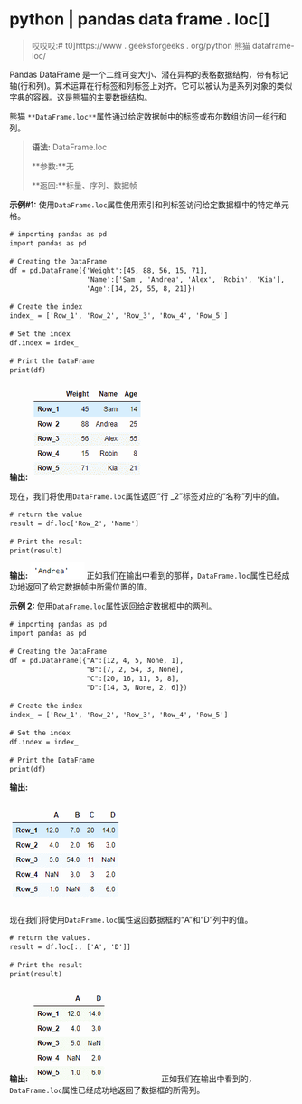 # python | pandas data frame . loc[]

> 哎哎哎:# t0]https://www . geeksforgeeks . org/python 熊猫 dataframe-loc/

Pandas DataFrame 是一个二维可变大小、潜在异构的表格数据结构，带有标记轴(行和列)。算术运算在行标签和列标签上对齐。它可以被认为是系列对象的类似字典的容器。这是熊猫的主要数据结构。

熊猫 `**DataFrame.loc**`属性通过给定数据帧中的标签或布尔数组访问一组行和列。

> **语法:** DataFrame.loc
> 
> **参数:**无
> 
> **返回:**标量、序列、数据帧

**示例#1:** 使用`DataFrame.loc`属性使用索引和列标签访问给定数据框中的特定单元格。

```
# importing pandas as pd
import pandas as pd

# Creating the DataFrame
df = pd.DataFrame({'Weight':[45, 88, 56, 15, 71],
                   'Name':['Sam', 'Andrea', 'Alex', 'Robin', 'Kia'],
                   'Age':[14, 25, 55, 8, 21]})

# Create the index
index_ = ['Row_1', 'Row_2', 'Row_3', 'Row_4', 'Row_5']

# Set the index
df.index = index_

# Print the DataFrame
print(df)
```

**输出:**
![](img/64424eb76121875ed8cceabce6670c8d.png)

现在，我们将使用`DataFrame.loc`属性返回“行 _2”标签对应的“名称”列中的值。

```
# return the value
result = df.loc['Row_2', 'Name']

# Print the result
print(result)
```

**输出:**
![](img/07a1d05c8b4ee6a61ecf7061cbcae77e.png)
正如我们在输出中看到的那样，`DataFrame.loc`属性已经成功地返回了给定数据帧中所需位置的值。

**示例 2:** 使用`DataFrame.loc`属性返回给定数据框中的两列。

```
# importing pandas as pd
import pandas as pd

# Creating the DataFrame
df = pd.DataFrame({"A":[12, 4, 5, None, 1], 
                   "B":[7, 2, 54, 3, None], 
                   "C":[20, 16, 11, 3, 8], 
                   "D":[14, 3, None, 2, 6]}) 

# Create the index
index_ = ['Row_1', 'Row_2', 'Row_3', 'Row_4', 'Row_5']

# Set the index
df.index = index_

# Print the DataFrame
print(df)
```

**输出:**

![](img/e50745467d928264bfba5bfaec717bdc.png)

现在我们将使用`DataFrame.loc`属性返回数据框的“A”和“D”列中的值。

```
# return the values.
result = df.loc[:, ['A', 'D']]

# Print the result
print(result)
```

**输出:**
![](img/1aa66e4712ad56d6158f2cb4494c24b9.png)
正如我们在输出中看到的，`DataFrame.loc`属性已经成功地返回了数据框的所需列。